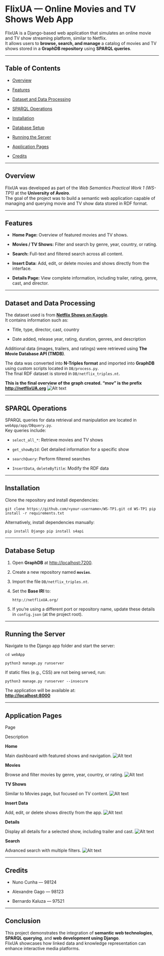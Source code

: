 
#  FlixUA — Online Movies and TV Shows Web App

FlixUA is a Django-based web application that simulates an online movie and TV show streaming platform, similar to Netflix.  
It allows users to **browse, search, and manage** a catalog of movies and TV shows stored in a **GraphDB repository** using **SPARQL queries**.

----------

##  Table of Contents

-   [Overview](#overview)
    
-   [Features](#features)
    
-   [Dataset and Data Processing](#dataset-and-data-processing)
    
-   [SPARQL Operations](#sparql-operations)
    
-   [Installation](#installation)
    
-   [Database Setup](#database-setup)
    
-   [Running the Server](#running-the-server)
    
-   [Application Pages](#application-pages)
    
-   [Credits](#credits)
    

----------

##  Overview

FlixUA was developed as part of the _Web Semantics Practical Work 1 (WS-TP1)_ at the **University of Aveiro**.  
The goal of the project was to build a semantic web application capable of managing and querying movie and TV show data stored in RDF format.

----------

##  Features

-   **Home Page:** Overview of featured movies and TV shows.
    
-   **Movies / TV Shows:** Filter and search by genre, year, country, or rating.
    
-   **Search:** Full-text and filtered search across all content.
    
-   **Insert Data:** Add, edit, or delete movies and shows directly from the interface.
    
-   **Details Page:** View complete information, including trailer, rating, genre, cast, and director.
   
   

----------

##  Dataset and Data Processing

The dataset used is from **[Netflix Shows on Kaggle](https://www.kaggle.com/datasets/shivamb/netflix-shows)**.  
It contains information such as:

-   Title, type, director, cast, country
    
-   Date added, release year, rating, duration, genres, and description
    

Additional data (images, trailers, and ratings) were retrieved using **The Movie Database API (TMDB)**.

The data was converted into **N-Triples format** and imported into **GraphDB** using custom scripts located in `DB/process.py`.  
The final RDF dataset is stored in `DB/netflix_triples.nt`.

**This is the final overview of the graph created. “mov” is the prefix http://netflixUA.org**
![Alt text](img/db.png)

----------

##  SPARQL Operations

SPARQL queries for data retrieval and manipulation are located in `webApp/app/DBquery.py`.  
Key queries include:

-   `select_all_*`: Retrieve movies and TV shows
    
-   `get_showById`: Get detailed information for a specific show
    
-   `searchQuery`: Perform filtered searches
    
-   `InsertData`, `deleteByTitle`: Modify the RDF data
    

----------

##  Installation

Clone the repository and install dependencies:

`git clone https://github.com/<your-username>/WS-TP1.git cd WS-TP1
pip install -r requirements.txt` 

Alternatively, install dependencies manually:

`pip install Django
pip install s4api` 

----------

##  Database Setup

1.  Open **GraphDB** at [http://localhost:7200](http://localhost:7200).
    
2.  Create a new repository named **`movies`**.
    
3.  Import the file `DB/netflix_triples.nt`.
    
4.  Set the **Base IRI** to:
    
    `http://netflixUA.org/` 
    
5.  If you’re using a different port or repository name, update these details in `config.json` (at the project root).
    

----------

##  Running the Server

Navigate to the Django app folder and start the server:

`cd webApp`

`python3 manage.py runserver` 

If static files (e.g., CSS) are not being served, run:

`python3 manage.py runserver --insecure` 

The application will be available at:  
 **[http://localhost:8000](http://localhost:8000)**

----------

##  Application Pages

Page

Description

**Home**

Main dashboard with featured shows and navigation.
![Alt text](img/ui1.png)

**Movies**

Browse and filter movies by genre, year, country, or rating.
![Alt text](img/ui2.png)

**TV Shows**

Similar to Movies page, but focused on TV content.
![Alt text](img/ui3.png)

**Insert Data**

Add, edit, or delete shows directly from the app.
![Alt text](img/ui4.png)

**Details**

Display all details for a selected show, including trailer and cast.
![Alt text](img/ui5.png)

**Search**

Advanced search with multiple filters.
![Alt text](img/ui6.png)


----------

##  Credits

-   Nuno Cunha — 98124
    
-   Alexandre Gago — 98123
    
-   Bernardo Kaluza — 97521
    

----------

## Conclusion

This project demonstrates the integration of **semantic web technologies**, **SPARQL querying**, and **web development using Django**.  
FlixUA showcases how linked data and knowledge representation can enhance interactive media platforms.